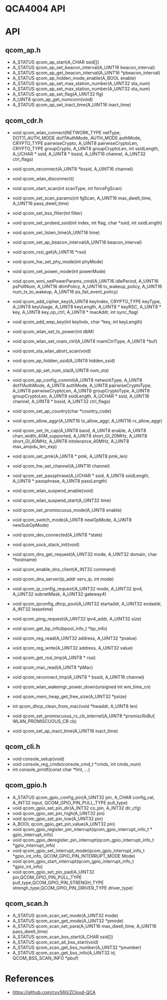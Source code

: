 # QCA4004 API

# API

## qcom_ap.h
* A_STATUS qcom_ap_start(A_CHAR ssid[])
* A_STATUS qcom_ap_set_beacon_interval(A_UINT16 beacon_interval)
* A_STATUS qcom_ap_get_beacon_interval(A_UINT16 *pbeacon_interval)
* A_STATUS qcom_ap_hidden_mode_enable(A_BOOL enable)
* A_STATUS qcom_ap_set_max_station_number(A_UINT32 sta_num)
* A_STATUS qcom_ap_set_max_station_number(A_UINT32 sta_num)
* A_STATUS qcom_ap_set_flag(A_UINT32 flg)
* A_UINT8 qcom_ap_get_numconn(void)
* A_STATUS qcom_ap_set_inact_time(A_UINT16 inact_time)

## qcom_cdr.h
* void qcom_wlan_connect(NETWORK_TYPE netType, DOT11_AUTH_MODE dot11AuthMode, AUTH_MODE authMode, CRYPTO_TYPE pairwiseCrypto, A_UINT8 pairwiseCryptoLen, CRYPTO_TYPE groupCrypto, A_UINT8 groupCryptoLen, int ssidLength, A_UCHAR * ssid, A_UINT8 * bssid, A_UINT16 channel, A_UINT32 ctrl_flags)
* void qcom_reconnect(A_UINT8 *bssid, A_UINT16 channel)
* void qcom_wlan_disconnect()
* void qcom_start_scan(int scanType, int forceFgScan)
* void qcom_set_scan_params(int fgScan, A_UINT16 max_dwell_time, A_UINT16 pass_dwell_time)
* void qcom_set_bss_filter(int filter)
* void qcom_set_probed_ssid(int index, int flag, char *ssid, int ssidLength)
* void qcom_set_listen_time(A_UINT16 time)
* void qcom_set_ap_beacon_interval(A_UINT16 beacon_interval)
* void qcom_rssi_get(A_UINT16 *rssi)
* void qcom_hw_set_phy_mode(int phyMode)
* void qcom_set_power_mode(int powerMode)
* void qcom_wmi_setPowerParams_cmd(A_UINT16 idlePeriod, A_UINT16 psPollNum, A_UINT16 dtimPolicy, A_UINT16 tx_wakeup_policy, A_UINT16 num_tx_to_wakeup, A_UINT16 ps_fail_event_policy)
* void qcom_add_cipher_key(A_UINT8 keyIndex, CRYPTO_TYPE keyType, A_UINT8 keyUsage, A_UINT8 keyLength, A_UINT8 * keyRSC, A_UINT8 * key, A_UINT8 key_op_ctrl, A_UINT8 * macAddr, int sync_flag)
* void qcom_add_wep_key(int keyIndx, char *key, int keyLength)
* void qcom_wlan_set_tx_power(int dbM)
* void qcom_wlan_set_roam_ctrl(A_UINT8 roamCtrlType, A_UINT8 *buf)
* void qcom_sta_wlan_abort_scan(void)
* void qcom_ap_hidden_ssid(A_UINT8 hidden_ssid)
* void qcom_ap_set_num_sta(A_UINT8 num_sta)
* void qcom_ap_config_commit(A_UINT8 networkType, A_UINT8 dot11AuthMode, A_UINT8 authMode, A_UINT8 pairwiseCryptoType, A_UINT8 pairwiseCryptoLen, A_UINT8 groupCryptoType, A_UINT8 groupCryptoLen, A_UINT8 ssidLength, A_UCHAR * ssid, A_UINT16 channel, A_UINT8 * bssid, A_UINT32 ctrl_flags)
* void qcom_set_ap_country(char *country_code)
* void qcom_allow_aggr(A_UINT16 tx_allow_aggr, A_UINT16 rx_allow_aggr)
* void qcom_set_ht_cap(A_UINT8 band, A_UINT8 enable, A_UINT8 chan_width_40M_supported, A_UINT8 short_GI_20MHz,
                A_UINT8 short_GI_40MHz, A_UINT8 intolerance_40MHz, A_UINT8 max_ampdu_len_exp)
* void qcom_set_pmk(A_UINT8 * pmk, A_UINT8 pmk_len)
* void qcom_hw_set_channel(A_UINT16 channel)
* void qcom_set_passphrase(A_UCHAR * ssid, A_UINT8 ssidLength, A_UINT8 * passphrase, A_UINT8 passLength)
* void qcom_wlan_suspend_enable(void)
* void qcom_wlan_suspend_start(A_UINT32 time)

* void qcom_set_promiscuous_mode(A_UINT8 enable)
* void qcom_switch_mode(A_UINT8 newOpMode, A_UINT8 newSubOpMode)
* void qcom_dev_connected(A_UINT8 *state)

* void qcom_sock_stack_init(void)
* void qcom_dns_get_request(A_UINT32 mode, A_UINT32 domain, char *hostname)
* void qcom_enable_dns_client(A_INT32 command)
* void qcom_dns_server(ip_addr serv_ip, int mode)
* void qcom_ip_config_request(A_UINT32 mode, A_UINT32 ipv4, A_UINT32 subnetMask, A_UINT32 gateway4)
* void qcom_ipconfig_dhcp_pool(A_UINT32 startaddr, A_UINT32 endaddr, A_INT32 leasetime)
* void qcom_ping_request(A_UINT32 ipv4_addr, A_UINT32 size)

* void qcom_get_bp_info(bpool_info_t *bp_info)
* void qcom_reg_read(A_UINT32 address, A_UINT32 *pvalue)
* void qcom_reg_write(A_UINT32 address, A_UINT32 value)

* void qcom_get_rssi_tmp(A_UINT8 * rssi)
* void qcom_mac_read(A_UINT8 *pMac)
* void qcom_reconnect_tmp(A_UINT8 * bssid, A_UINT16 channel)
* void qcom_wlan_wakemgr_power_down(unsigned int wm_time_cn)

* void qcom_mem_heap_get_free_size(A_UINT32 *psize)
* int qcom_dhcp_clean_from_mac(void *hwaddr, A_UINT8 len)
* void qcom_set_promiscuous_rx_cb_internel(A_UINT8 *promiscRxBuf, WLAN_PROMISCUOUS_CB cb)

* void qcom_set_ap_inact_time(A_UINT16 inact_time)

## qcom_cli.h
* void console_setup(void)
* void console_reg_cmds(console_cmd_t *cmds, int cmds_num)
* int console_printf(const char *fmt, ...)

## qcom_gpio.h
* A_STATUS qcom_gpio_config_pin(A_UINT32 pin, A_CHAR config_val, A_INT32 input, QCOM_GPIO_PIN_PULL_TYPE pull_type) 
* void qcom_gpio_set_pin_dir(A_INT32 co_pin, A_INT32 dir_cfg) 
* void qcom_gpio_set_pin_high(A_UINT32 pin)
* void qcom_gpio_set_pin_low(A_UINT32 pin)
* A_BOOL qcom_gpio_get_pin_value(A_UINT32 pin)
* void qcom_gpio_register_pin_interrupt(qcom_gpio_interrupt_info_t * gpio_interrupt_info)
* void qcom_gpio_deregister_pin_interrupt(qcom_gpio_interrupt_info_t *gpio_interrupt_info)
* void qcom_gpio_set_interrupt_mode(qcom_gpio_interrupt_info_t *gpio_int_info, QCOM_GPIO_PIN_INTERRUPT_MODE Mode)
* void qcom_gpio_start_interrupt(qcom_gpio_interrupt_info_t *gpio_int_info)
* void qcom_gpio_set_pin_pad(A_UINT32 pin,QCOM_GPIO_PIN_PULL_TYPE pull_type,QCOM_GPIO_PIN_STRENGH_TYPE strengh_type,QCOM_GPIO_PIN_DRIVER_TYPE driver_type)

## qcom_scan.h
* A_STATUS qcom_scan_set_mode(A_UINT32 mode)
* A_STATUS qcom_scan_get_mode(A_UINT32 *pmode)
* A_STATUS qcom_scan_set_para(A_UINT16 max_dwell_time, A_UINT16 pass_dwell_time)
* A_STATUS qcom_scan_bss_start(A_CHAR ssid[])
* A_STATUS qcom_scan_all_bss_start(void)
* A_STATUS qcom_scan_get_bss_number(A_UINT32 *pnumber)
* A_STATUS qcom_scan_get_bss_info(A_UINT32 id, QCOM_BSS_SCAN_INFO *pbuf)

# References
* https://github.com/cxy560/ZCloud-QCA
